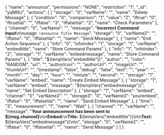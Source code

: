 {
  "name": "announce",
  "permissions": "NONE",
  "restriction": "1",
  "_id": "yqMNU",
  "actions": [
    {
      "storage": "0",
      "varName": "",
      "name": "Delete Message"
    },
    {
      "condition": "0",
      "comparison": "1",
      "value": "2",
      "iftrue": "0",
      "iftrueVal": "",
      "iffalse": "3",
      "iffalseVal": "2",
      "name": "Check Parameters"
    },
    {
      "channel": "0",
      "varName": "",
      "message": "**Incorrect Command Input**\n\nusage: `!announce Title Message`",
      "storage": "0",
      "varName2": "",
      "iffalse": "0",
      "iffalseVal": "",
      "name": "Send Message"
    },
    {
      "name": "End Action Sequence"
    },
    {
      "info": "0",
      "infoIndex": "1",
      "storage": "1",
      "varName": "embedtitle",
      "name": "Store Command Params"
    },
    {
      "info": "1",
      "infoIndex": "2",
      "storage": "1",
      "varName": "embedmessage",
      "name": "Store Command Params"
    },
    {
      "title": "${tempVars(\"embedtitle\")}",
      "author": "",
      "color": "RANDOM",
      "url": "",
      "authorIcon": "",
      "authorUrl": "",
      "imageUrl": "",
      "thumbUrl": "",
      "timestamp": "false",
      "debug": "false",
      "text": "",
      "year": "",
      "month": "",
      "day": "",
      "hour": "",
      "minute": "",
      "second": "",
      "storage": "1",
      "varName": "embed",
      "name": "Create Embed Message"
    },
    {
      "storage": "1",
      "varName": "embed",
      "message": "${tempVars(\"embedmessage\")}",
      "name": "Set Embed Description"
    },
    {
      "storage": "1",
      "varName": "embed",
      "channel": "0",
      "varName2": "",
      "storage3": "0",
      "varName3": "yourembed",
      "iffalse": "0",
      "iffalseVal": "",
      "name": "Send Embed Message"
    },
    {
      "time": "3",
      "measurement": "1",
      "name": "Wait"
    },
    {
      "channel": "1",
      "varName": "",
      "message": "**Your announcement has been sent to ${msg.channel}**\n\n**Embed:**\n**Title:** ${tempVars(\"embedtitle\")}\n\n**Text:** ${tempVars(\"embedmessage\")}\n\n",
      "storage": "0",
      "varName2": "",
      "iffalse": "0",
      "iffalseVal": "",
      "name": "Send Message"
    }
  ]
}